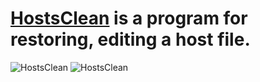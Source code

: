 # [HostsClean](https://sourceforge.net/projects/hostsclean/) is a program for restoring, editing a host file.
![HostsClean](https://a.fsdn.com/con/app/proj/hostsclean/screenshots/Снимок1.PNG)
![HostsClean](https://a.fsdn.com/con/app/proj/hostsclean/screenshots/Снимок2.PNG)

